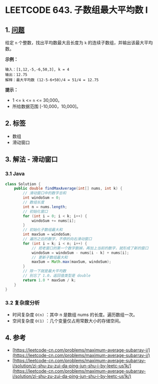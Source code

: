 # LEETCODE 643. 子数组最大平均数 I

## 1. [问题](https://leetcode-cn.com/problems/maximum-average-subarray-i/)

给定 `n` 个整数，找出平均数最大且长度为 `k` 的连续子数组，并输出该最大平均数。

**示例：**

```
输入：[1,12,-5,-6,50,3], k = 4
输出：12.75
解释：最大平均数 (12-5-6+50)/4 = 51/4 = 12.75
```

**提示：**

* 1 <= `k` <= `n` <= 30,000。
* 所给数据范围 \[-10,000，10,000]。

## 2. 标签

* 数组
* 滑动窗口

## 3. 解法 - 滑动窗口

### 3.1 Java

```java
class Solution {
    public double findMaxAverage(int[] nums, int k) {
        // 滑动窗口中的数字总和
        int windoSum = 0;
        // 数组长度
        int n = nums.length;
        // 初始化窗口
        for (int i = 0; i < k; i++) {
            windoSum += nums[i];
        }
        // 初始化子数组最大和
        int maxSum = windoSum;
        // 遍历之后的数字，不停的向右滑动窗口
        for (int i = k; i < n; i++) {
            // 把老窗口的第一个数字删掉，再加上当前的数字，就形成了新的窗口
            windoSum = windoSum - nums[i - k] + nums[i];
            // 更新子数组最大和
            maxSum = Math.max(maxSum, windoSum);
        }
        // 除一下就是最大平均数
        // 别忘了 1.0，返回值类型是 double
        return 1.0 * maxSum / k;
    }
}
```

### 3.2 复杂度分析

* 时间复杂度 `O(n)` ：其中 n 是数组 nums 的长度。遍历数组一次。
* 空间复杂度 `O(1)` ：几个变量仅占用常数大小的存储空间。

## 4. 参考

* [https://leetcode-cn.com/problems/maximum-average-subarray-i/](https://leetcode-cn.com/problems/maximum-average-subarray-i/)
* [https://leetcode-cn.com/problems/maximum-average-subarray-i/solution/zi-shu-zu-zui-da-ping-jun-shu-i-by-leetc-us1k/](https://leetcode-cn.com/problems/maximum-average-subarray-i/solution/zi-shu-zu-zui-da-ping-jun-shu-i-by-leetc-us1k/)
